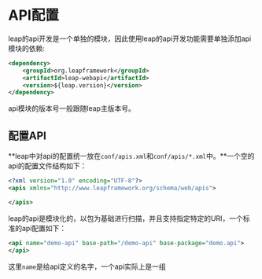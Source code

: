 # API配置

leap的api开发是一个单独的模块，因此使用leap的api开发功能需要单独添加api模块的依赖:

```xml
<dependency>
    <groupId>org.leapframework</groupId>
    <artifactId>leap-webapi</artifactId>
    <version>${leap.version}</version>
</dependency>
```

api模块的版本号一般跟随leap主版本号。

## 配置API

**leap中对api的配置统一放在`conf/apis.xml`和`conf/apis/*.xml`中。**一个空的api的配置文件结构如下：

```xml
<?xml version="1.0" encoding="UTF-8"?>
<apis xmlns="http://www.leapframework.org/schema/web/apis">

</apis>
```

leap的api是模块化的，以包为基础进行扫描，并且支持指定特定的URI，一个标准的api配置如下：

```xml
<api name="demo-api" base-path="/demo-api" base-package="demo.api">
</api>
```

这里`name`是给api定义的名字，一个api实际上是一组